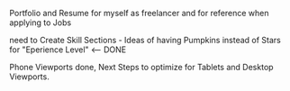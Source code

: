 Portfolio and Resume for myself as freelancer and for reference when applying to Jobs

need to Create Skill Sections - Ideas of having Pumpkins instead of Stars for "Eperience Level" <-- DONE

Phone Viewports done, Next Steps to optimize for Tablets and Desktop Viewports.
